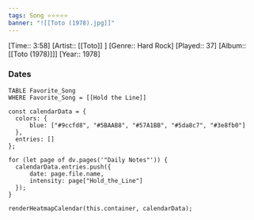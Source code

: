 ```yaml
---
tags: Song ⭐⭐⭐⭐⭐ 
banner: "![[Toto (1978).jpg]]"
---
```

[Time:: 3:58]
[Artist:: [[Toto]] ]
[Genre:: Hard Rock]
[Played:: 37]
[Album:: [[Toto (1978)]]]
[Year:: 1978]
### Dates
````dataview
TABLE Favorite_Song
WHERE Favorite_Song = [[Hold the Line]]
````
  ```dataviewjs
const calendarData = { 
	colors: { 
		blue: ["#9ccfd8", "#5BAAB8", "#57A1BB", "#5da8c7", "#3e8fb0"] 
	}, 
	entries: [] 
}; 

for (let page of dv.pages('"Daily Notes"')) { 
	calendarData.entries.push({ 
		date: page.file.name, 
		intensity: page["Hold_the_Line"]
	}); 
} 

renderHeatmapCalendar(this.container, calendarData);
```
